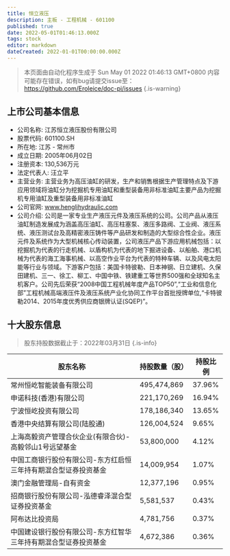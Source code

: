 ```yaml
---
title: 恒立液压
description: 主板 - 工程机械 - 601100
published: true
date: 2022-05-01T01:46:13.000Z
tags: stock
editor: markdown
dateCreated: 2022-01-01T00:00:00.000Z
---
```


> 本页面由自动化程序生成于 Sun May 01 2022 01:46:13 GMT+0800
> 内容可能存在错误，如有bug请提交issue至：https://github.com/Eroleice/doc-pi/issues
{.is-warning}

## 上市公司基本信息
- 公司名称: 江苏恒立液压股份有限公司
- 股票代码: 601100.SH
- 所在地: 江苏 - 常州市
- 成立日期: 2005年06月02日
- 注册资本: 130,536万元
- 法定代表人: 汪立平
- 主营业务: 主营业务为高压油缸的研发，生产和销售根据生产管理特点及下游应用领域将油缸分为挖掘机专用油缸和重型装备用非标准油缸主要产品为挖掘机专用油缸及重型装备用非标准油缸
- 公司官网: www.henglihydraulic.com
- 公司介绍: 公司是一家专业生产液压元件及液压系统的公司。公司产品从液压油缸制造发展成为涵盖高压油缸、高压柱塞泵、液压多路阀、工业阀、液压系统、液压测试台及高精密液压铸件等产品研发和制造的大型综合性企业。液压元件及系统作为大型机械核心传动装置，公司液压产品下游应用机械包括：以挖掘机为代表的行走机械、以盾构机为代表的地下掘进设备、以船舶、港口机械为代表的海工海事机械、以高空作业平台为代表的特种车辆、以及风电太阳能等行业与领域。下游客户包括：美国卡特彼勒、日本神钢、日立建机、久保田建机、三一、徐工、柳工、中国中铁、铁建重工等世界500强和全球知名主机客户。公司先后荣获“2008中国工程机械年度产品TOP50”,“工业和信息化部”工程机械高端液压件及液压系统产业化协同工作平台首批授牌单位,“卡特彼勒2014、2015年度优秀供应商银牌认证(SQEP)”。


## 十大股东信息
> 股东持股数据截止于：2022年03月31日
{.is-info}

| 股东名称 | 持股数量（股） | 持股比例 |
| --- | --- | --- |
| 常州恒屹智能装备有限公司 | 495,474,869 | 37.96% |
| 申诺科技(香港)有限公司 | 221,170,269 | 16.94% |
| 宁波恒屹投资有限公司 | 178,186,340 | 13.65% |
| 香港中央结算有限公司(陆股通) | 126,004,524 | 9.65% |
| 上海高毅资产管理合伙企业(有限合伙)-高毅邻山1号远望基金 | 53,800,000 | 4.12% |
| 中国工商银行股份有限公司-东方红启恒三年持有期混合型证券投资基金 | 14,009,954 | 1.07% |
| 澳门金融管理局-自有资金 | 12,377,196 | 0.95% |
| 招商银行股份有限公司-泓德睿泽混合型证券投资基金 | 5,581,537 | 0.43% |
| 阿布达比投资局 | 4,781,756 | 0.37% |
| 中国建设银行股份有限公司-东方红智华三年持有期混合型证券投资基金 | 4,672,386 | 0.36% |




